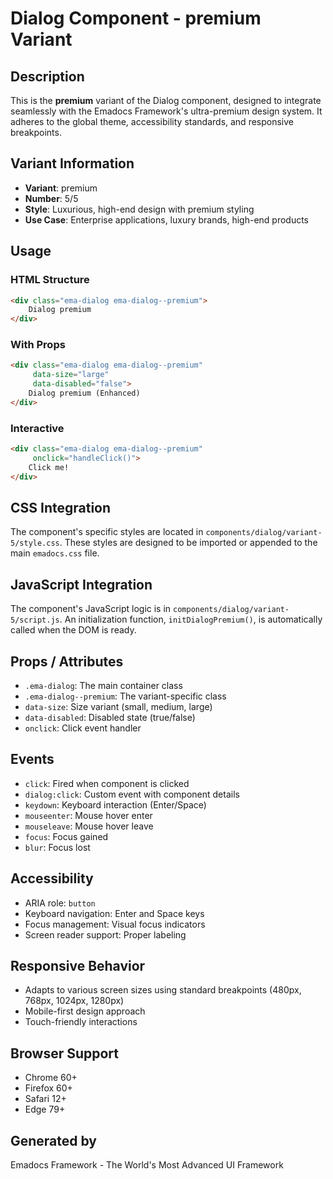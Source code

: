 # Dialog Component - premium Variant

## Description
This is the **premium** variant of the Dialog component, designed to integrate seamlessly with the Emadocs Framework's ultra-premium design system. It adheres to the global theme, accessibility standards, and responsive breakpoints.

## Variant Information
- **Variant**: premium
- **Number**: 5/5
- **Style**: Luxurious, high-end design with premium styling
- **Use Case**: Enterprise applications, luxury brands, high-end products

## Usage

### HTML Structure
```html
<div class="ema-dialog ema-dialog--premium">
    Dialog premium
</div>
```

### With Props
```html
<div class="ema-dialog ema-dialog--premium" 
     data-size="large" 
     data-disabled="false">
    Dialog premium (Enhanced)
</div>
```

### Interactive
```html
<div class="ema-dialog ema-dialog--premium" 
     onclick="handleClick()">
    Click me!
</div>
```

## CSS Integration
The component's specific styles are located in `components/dialog/variant-5/style.css`. These styles are designed to be imported or appended to the main `emadocs.css` file.

## JavaScript Integration
The component's JavaScript logic is in `components/dialog/variant-5/script.js`. An initialization function, `initDialogPremium()`, is automatically called when the DOM is ready.

## Props / Attributes
- `.ema-dialog`: The main container class
- `.ema-dialog--premium`: The variant-specific class
- `data-size`: Size variant (small, medium, large)
- `data-disabled`: Disabled state (true/false)
- `onclick`: Click event handler

## Events
- `click`: Fired when component is clicked
- `dialog:click`: Custom event with component details
- `keydown`: Keyboard interaction (Enter/Space)
- `mouseenter`: Mouse hover enter
- `mouseleave`: Mouse hover leave
- `focus`: Focus gained
- `blur`: Focus lost

## Accessibility
- ARIA role: `button`
- Keyboard navigation: Enter and Space keys
- Focus management: Visual focus indicators
- Screen reader support: Proper labeling

## Responsive Behavior
- Adapts to various screen sizes using standard breakpoints (480px, 768px, 1024px, 1280px)
- Mobile-first design approach
- Touch-friendly interactions

## Browser Support
- Chrome 60+
- Firefox 60+
- Safari 12+
- Edge 79+

## Generated by
Emadocs Framework - The World's Most Advanced UI Framework
